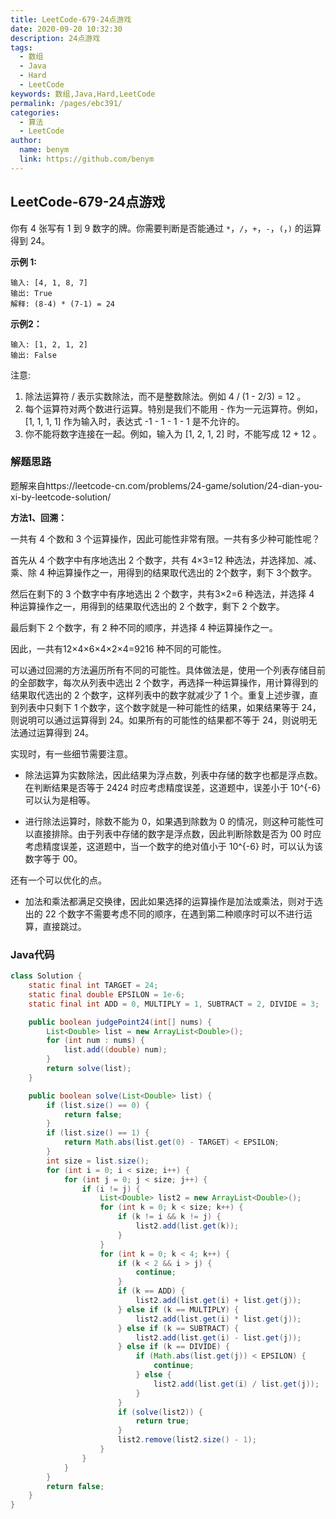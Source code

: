 ```yaml
---
title: LeetCode-679-24点游戏
date: 2020-09-20 10:32:30
description: 24点游戏
tags: 
  - 数组
  - Java
  - Hard
  - LeetCode
keywords: 数组,Java,Hard,LeetCode
permalink: /pages/ebc391/
categories: 
  - 算法
  - LeetCode
author: 
  name: benym
  link: https://github.com/benym
---
```


## LeetCode-679-24点游戏

你有 4 张写有 1 到 9 数字的牌。你需要判断是否能通过 `*`，`/`，`+`，`-`，`(`，`)` 的运算得到 24。

 <!--more-->

**示例 1:**

```
输入: [4, 1, 8, 7]
输出: True
解释: (8-4) * (7-1) = 24
```

**示例2：**

```
输入: [1, 2, 1, 2]
输出: False
```

注意:

1. 除法运算符 / 表示实数除法，而不是整数除法。例如 4 / (1 - 2/3) = 12 。
2. 每个运算符对两个数进行运算。特别是我们不能用 - 作为一元运算符。例如，[1, 1, 1, 1] 作为输入时，表达式 -1 - 1 - 1 - 1 是不允许的。
3. 你不能将数字连接在一起。例如，输入为 [1, 2, 1, 2] 时，不能写成 12 + 12 。

### 解题思路

题解来自https://leetcode-cn.com/problems/24-game/solution/24-dian-you-xi-by-leetcode-solution/

**方法1、回溯：**

一共有 4 个数和 3 个运算操作，因此可能性非常有限。一共有多少种可能性呢？

首先从 4 个数字中有序地选出 2 个数字，共有 4×3=12 种选法，并选择加、减、乘、除 4 种运算操作之一，用得到的结果取代选出的 2个数字，剩下 3个数字。

然后在剩下的 3 个数字中有序地选出 2 个数字，共有3×2=6 种选法，并选择 4 种运算操作之一，用得到的结果取代选出的 2 个数字，剩下 2 个数字。

最后剩下 2 个数字，有 2 种不同的顺序，并选择 4 种运算操作之一。

因此，一共有12×4×6×4×2×4=9216 种不同的可能性。

可以通过回溯的方法遍历所有不同的可能性。具体做法是，使用一个列表存储目前的全部数字，每次从列表中选出 2 个数字，再选择一种运算操作，用计算得到的结果取代选出的 2 个数字，这样列表中的数字就减少了 1 个。重复上述步骤，直到列表中只剩下 1 个数字，这个数字就是一种可能性的结果，如果结果等于 24，则说明可以通过运算得到 24。如果所有的可能性的结果都不等于 24，则说明无法通过运算得到 24。

实现时，有一些细节需要注意。

- 除法运算为实数除法，因此结果为浮点数，列表中存储的数字也都是浮点数。在判断结果是否等于 2424 时应考虑精度误差，这道题中，误差小于 10^{-6}可以认为是相等。

- 进行除法运算时，除数不能为 0，如果遇到除数为 0 的情况，则这种可能性可以直接排除。由于列表中存储的数字是浮点数，因此判断除数是否为 00 时应考虑精度误差，这道题中，当一个数字的绝对值小于 10^{-6} 时，可以认为该数字等于 00。


还有一个可以优化的点。

- 加法和乘法都满足交换律，因此如果选择的运算操作是加法或乘法，则对于选出的 22 个数字不需要考虑不同的顺序，在遇到第二种顺序时可以不进行运算，直接跳过。


### Java代码

```java
class Solution {
    static final int TARGET = 24;
    static final double EPSILON = 1e-6;
    static final int ADD = 0, MULTIPLY = 1, SUBTRACT = 2, DIVIDE = 3;

    public boolean judgePoint24(int[] nums) {
        List<Double> list = new ArrayList<Double>();
        for (int num : nums) {
            list.add((double) num);
        }
        return solve(list);
    }

    public boolean solve(List<Double> list) {
        if (list.size() == 0) {
            return false;
        }
        if (list.size() == 1) {
            return Math.abs(list.get(0) - TARGET) < EPSILON;
        }
        int size = list.size();
        for (int i = 0; i < size; i++) {
            for (int j = 0; j < size; j++) {
                if (i != j) {
                    List<Double> list2 = new ArrayList<Double>();
                    for (int k = 0; k < size; k++) {
                        if (k != i && k != j) {
                            list2.add(list.get(k));
                        }
                    }
                    for (int k = 0; k < 4; k++) {
                        if (k < 2 && i > j) {
                            continue;
                        }
                        if (k == ADD) {
                            list2.add(list.get(i) + list.get(j));
                        } else if (k == MULTIPLY) {
                            list2.add(list.get(i) * list.get(j));
                        } else if (k == SUBTRACT) {
                            list2.add(list.get(i) - list.get(j));
                        } else if (k == DIVIDE) {
                            if (Math.abs(list.get(j)) < EPSILON) {
                                continue;
                            } else {
                                list2.add(list.get(i) / list.get(j));
                            }
                        }
                        if (solve(list2)) {
                            return true;
                        }
                        list2.remove(list2.size() - 1);
                    }
                }
            }
        }
        return false;
    }
}
```

